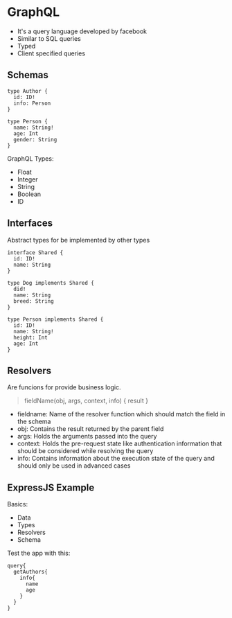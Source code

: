 # GraphQL

- It's a query language developed by facebook
- Similar to SQL queries
- Typed
- Client specified queries

## Schemas

```
type Author {
  id: ID!
  info: Person
}

type Person {
  name: String!
  age: Int
  gender: String
}
```

GraphQL Types:
- Float
- Integer
- String
- Boolean
- ID

## Interfaces

Abstract types for be implemented by other types

```
interface Shared {
  id: ID!
  name: String
}

type Dog implements Shared {
  did!
  name: String
  breed: String
}

type Person implements Shared {
  id: ID!
  name: String!
  height: Int
  age: Int
}
```

## Resolvers

Are funcions for provide business logic.

> fieldName(obj, args, context, info) { result }

- fieldname: Name of the resolver function which should match the field in the schema
- obj: Contains the result returned by the parent field
- args: Holds the arguments passed into the query
- context: Holds the pre-request state like authentication information that should be considered while resolving the query
- info: Contains information about the execution state of the query and should only be used in advanced cases

## ExpressJS Example

Basics:
- Data
- Types
- Resolvers
- Schema

Test the app with  this:

```
query{
  getAuthors{
    info{
      name
      age
    }
  }
}
```

